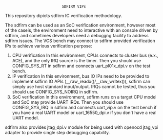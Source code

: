 
                              SDFIRM VIPs

This repository dipicts sdfirm IC verification methodology.

The sdfirm can be used as an SoC verification environment, however most of
the caseis, the environment need to interactive with an console driven by
sdfirm, and sometimes developers need a debuggng facility to address sdfirm
issues. The VCS bench may connect to sdfirm provided verification IPs to
achieve various verification purpose:

1. CPU verification
   In this environment, CPUs connects to cluster bus (e.x., ACE), and the
   only IRQ source is the timer. Then you should use CONFIG_SYS_RT in
   sdfirm and connects uart_pl01x_dpi.v on the test bench.
2. IP verification
   In this environment, bus IO IPs need to be provided to implement sdfirm
   IO APIs (__raw_readx()/__raw_writex()), sdfirm can simply use host
   standard input/output. IRQs cannot be tested, thus you should use
   CONFIG_SYS_NOIRQ in sdfirm.
3. SoC verification
   In this environment, sdfirm runs on a target CPU model and SoC may
   provide UART IRQs. Then you should use CONFIG_SYS_IRQ in sdfirm and
   connects uart_vip.v on the test bench if you have a real UART model
   or uart_16550_dpi.v if you don't have a real UART model.

sdfirm also provides jtag_dpi.v module for being used with openocd
jtag_vpi adapter to provide single step debugging capability.
